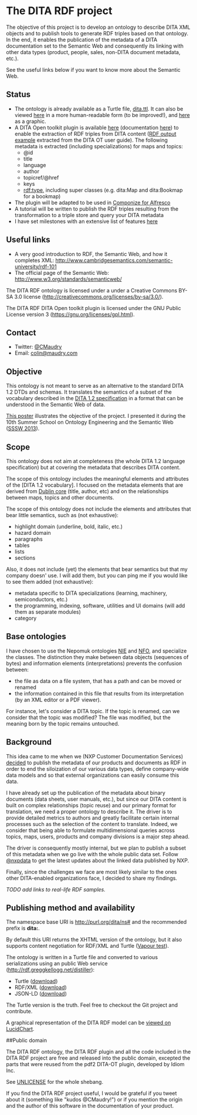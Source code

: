 The DITA RDF project
====================

The objective of this project is to develop an ontology to describe DITA XML objects and to publish tools to generate RDF triples based on that ontology. In the end, it enables the publication of the metadata of a DITA documentation set to the Semantic Web and consequently its linking with other data types (product, people, sales, non-DITA document metadata, etc.).

See the useful links below if you want to know more about the Semantic Web.

## Status

 * The ontology is already available as a Turtle file, [dita.ttl](https://github.com/ColinMaudry/dita-rdf/blob/master/dita.ttl). It can also be viewed [here](http://purl.org/dita/ns#) in a more human-readable form (to be improved!), and [here](http://bit.ly/DitaRdfLucidChart) as a graphic.
 * A DITA Open toolkit plugin is available [here](https://github.com/ColinMaudry/dita-rdf/blob/master/dita2rdf/dita2rdf-ditaot-plugin.zip) (documentation [here](./dita2rdf)) to enable the extraction of RDF triples from DITA content ([RDF output example](http://colin.maudry.com/rdf/userguide.rdf) extracted from the DITA OT user guide). The following metadata is extracted (including specializations) for maps and topics:
	- @id
	- title
	- language
	- author
	- topicref/@href
	- keys
	- [rdf:type](http://www.w3.org/TR/rdf-schema/#ch_type), including super classes (e.g. dita:Map and dita:Bookmap for a bookmap)
 * The plugin will be adapted to be used in [Componize for Alfresco](http://www.componize.com)
 * A tutorial will be written to publish the RDF triples resulting from the transformation to a triple store and query your DITA metadata
 * I have set milestones with an extensive list of features [here](https://github.com/ColinMaudry/dita-rdf/milestones)

## Useful links

 - A very good introduction to RDF, the Semantic Web, and how it completes XML: http://www.cambridgesemantics.com/semantic-university/rdf-101
 - The official page of the Semantic Web: http://www.w3.org/standards/semanticweb/

The DITA RDF ontology is licensed under a under a Creative Commons BY-SA 3.0 license (http://creativecommons.org/licenses/by-sa/3.0/).

The DITA RDF DITA Open toolkit plugin is licensed under the GNU Public License version 3 (https://gnu.org/licenses/gpl.html).

## Contact

* Twitter: [@CMaudry](https://www.twitter.com/ColinMaudry)
* Email: colin@maudry.com

## Objective

This ontology is not meant to serve as an alternative to the standard DITA 1.2 DTDs and schemas. It translates the semantics of a subset of the vocabulary described in the [DITA 1.2 specification](http://docs.oasis-open.org/dita/v1.2/os/spec/DITA1.2-spec.html) in a format that can be understood in the Semantic Web of data.

[This poster](http://bit.ly/DitaRdfPoster) illustrates the objective of the project. I presented it during the 10th Summer School on Ontology Engineering and the Semantic Web ([SSSW 2013](http://sssw.org/2013/)).

## Scope

This ontology does not aim at completeness (the whole DITA 1.2 language specification) but at covering the metadata that describes DITA content.

The scope of this ontology includes the meaningful elements and attributes of the [DITA 1.2 vocabulary]. I focused on the metadata elements that are derived from [Dublin core](http://dublincore.org/documents/dcmi-terms/) (title, author, etc) and on the relationships between maps, topics and other documents. 

The scope of this ontology does not include the elements and attributes that bear little semantics, such as (not exhaustive):

* highlight domain (underline, bold, italic, etc.)
* hazard domain
* paragraphs
* tables
* lists
* sections

Also, it does not include (yet) the elements that bear semantics but that my company doesn' use. I will add them, but you can ping me if you would like to see them added (not exhaustive):

* metadata specific to DITA specializations (learning, machinery, semiconductors, etc.)
* the programming, indexing, software, utilities and UI domains (will add them as separate modules)
* category

## Base ontologies

I have chosen to use the Nepomuk ontologies [NIE](http://www.semanticdesktop.org/ontologies/2007/01/19/nie) and [NFO](http://www.semanticdesktop.org/ontologies/2007/03/22/nfo), and specialize the classes. The distinction they make between data objects (sequences of bytes) and information elements (interpretations) prevents the confusion between:

* the file as data on a file system, that has a path and can be moved or renamed
* the information contained in this file that results from its interpretation (by an XML editor or a PDF viewer).

For instance, let's consider a DITA topic. If the topic is renamed, can we consider that the topic was modified? The file was modified, but the meaning born by the topic remains untouched.

## Background

This idea came to me when we (NXP Customer Documentation Services) [decided](http://blog.nxp.com/is-linked-data-the-future-of-data-integration-in-the-enterprise/) to publish the metadata of our products and documents as RDF in order to end the siloization of our various data types, define company-wide data models and so that external organizations can easily consume this data.

I have already set up the publication of the metadata about binary documents (data sheets, user manuals, etc.), but since our DITA content is built on complex relationships (topic reuse) and our primary format for translation, we need a proper ontology to describe it. The driver is to provide detailed metrics to authors and greatly facilitate certain internal processes such as the selection of the content to translate. Indeed, we consider that being able to formulate multidimensional queries across topics, maps, users, products and company divisions is a major step ahead.

The driver is consequently mostly internal, but we plan to publish a subset of this metadata when we go live with the whole public data set. Follow [@nxpdata](https://www.twitter.com/nxpdata) to get the latest updates about the linked data published by NXP.

Finally, since the challenges we face are most likely similar to the ones other DITA-enabled organizations face, I decided to share my findings.

_TODO add links to real-life RDF samples._

## Publishing method and availability

The namespace base URI is http://purl.org/dita/ns# and the recommended prefix is **dita:**.

By default this URI returns the XHTML version of the ontology, but it also supports content negotiation for RDF/XML and Turtle ([Vapour test](http://uriburner.com:8000/vapour?uri=http%3A%2F%2Fpurl.org%2Fdita%2Fns%23&acceptRdfXml=1&acceptJsonLD=1&htmlVersions=1&defaultResponse=rdfxml&userAgent=vapour.sourceforge.net)).

The ontology is written in a Turtle file and converted to various serializations using an public Web service (http://rdf.greggkellogg.net/distiller):

* Turtle ([download](http://colin.maudry.com/ontologies/dita.ttl))
* RDF/XML ([download](http://colin.maudry.com/ontologies/dita.rdf))
* JSON-LD ([download](http://colin.maudry.com/ontologies/dita.jsonld))

The Turtle version is the truth. Feel free to checkout the Git project and contribute.

A graphical representation of the DITA RDF model can be [viewed on LucidChart](http://bit.ly/DitaRdfLucidChart).

##Public domain

The DITA RDF ontology, the DITA RDF plugin and all the code included in the DITA RDF project are free and released into the public domain, excepted the parts that were reused from the pdf2 DITA-OT plugin, developed by Idiom Inc.

See [UNLICENSE](UNLICENSE) for the whole shebang.

If you find the DITA RDF project useful, I would be grateful if you tweet about it (something like "kudos @CMaudry!") or if you mention the origin and the author of this software in the documentation of your product.
